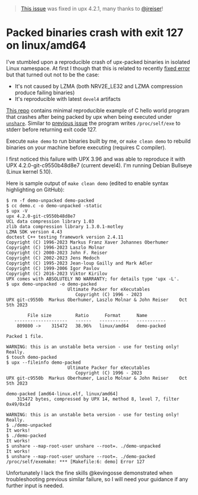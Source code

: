 >
> [This issue](https://github.com/upx/upx/issues/721)
> was fixed in upx 4.2.1, many thanks to
> [@jreiser](https://github.com/jreiser)!
>

# Packed binaries crash with exit 127 on linux/amd64

I've stumbled upon a reproducible crash of upx-packed binaries in isolated
Linux namespace. At first I though that this is related to recently [fixed
error] but that turned out not to be the case:

[fixed error]: https://github.com/upx/upx/pull/716

- It's not caused by LZMA (both NRV2E_LE32 and LZMA compression produce
  failing binaries)
- It's reproducible with latest `devel4` artifacts

[This repo](https://github.com/sio/upx-exit-127) contains minimal reproducible
example of C hello world program that crashes after being packed by upx when
being executed under
[`unshare`](https://manpages.debian.org/bookworm/util-linux/unshare.1.en.html).
Similar to [previous issue][fixed error] the program writes `/proc/self/exe`
to stderr before returning exit code 127.

Execute `make demo` to run binaries built by me, or `make clean demo` to
rebuild binaries on your machine before executing (requires C compiler).

I first noticed this failure with UPX 3.96 and was able to reproduce it with
UPX 4.2.0-git-c9550b48d8e7 (current devel4). I'm running Debian Bullseye
(Linux kernel 5.10).

Here is sample output of `make clean demo` (edited to enable syntax
highlighting on GitHub):

```console
$ rm -f demo-unpacked demo-packed
$ cc demo.c -o demo-unpacked -static
$ upx -V
upx 4.2.0-git-c9550b48d8e7
UCL data compression library 1.03
zlib data compression library 1.3.0.1-motley
LZMA SDK version 4.43
doctest C++ testing framework version 2.4.11
Copyright (C) 1996-2023 Markus Franz Xaver Johannes Oberhumer
Copyright (C) 1996-2023 Laszlo Molnar
Copyright (C) 2000-2023 John F. Reiser
Copyright (C) 2002-2023 Jens Medoch
Copyright (C) 1995-2023 Jean-loup Gailly and Mark Adler
Copyright (C) 1999-2006 Igor Pavlov
Copyright (C) 2016-2023 Viktor Kirilov
UPX comes with ABSOLUTELY NO WARRANTY; for details type 'upx -L'.
$ upx demo-unpacked -o demo-packed
                       Ultimate Packer for eXecutables
                          Copyright (C) 1996 - 2023
UPX git-c9550b  Markus Oberhumer, Laszlo Molnar & John Reiser    Oct 5th 2023

        File size         Ratio      Format      Name
   --------------------   ------   -----------   -----------
    809800 ->    315472   38.96%   linux/amd64   demo-packed

Packed 1 file.

WARNING: this is an unstable beta version - use for testing only! Really.
$ touch demo-packed
$ upx --fileinfo demo-packed
                       Ultimate Packer for eXecutables
                          Copyright (C) 1996 - 2023
UPX git-c9550b  Markus Oberhumer, Laszlo Molnar & John Reiser    Oct 5th 2023

demo-packed [amd64-linux.elf, linux/amd64]
    315472 bytes, compressed by UPX 14, method 8, level 7, filter 0x49/0x1d

WARNING: this is an unstable beta version - use for testing only! Really.
$ ./demo-unpacked
It works!
$ ./demo-packed
It works!
$ unshare --map-root-user unshare --root=. ./demo-unpacked
It works!
$ unshare --map-root-user unshare --root=. ./demo-packed
/proc/self/exemake: *** [Makefile:6: demo] Error 127
```

Unfortunately I lack the fine skills @kevingosse demonstrated when
troubleshooting previous similar failure, so I will need your guidance if any
further input is needed.
